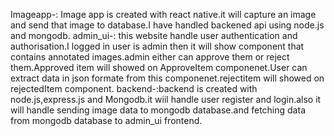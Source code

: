 Imageapp-: Image app is created with react native.it will capture an image and send that image to database.I have handled backened api using node.js and mongodb.
admin_ui-: this website handle user authentication and authorisation.I logged in user is admin then it will show component that contains annotated images.admin either can approve them or 
reject them.Approved item will showed on ApproveItem componenet.User can extract data in json formate from this componenet.rejectitem will showed on rejectedItem component.
backend-:backend is created with node.js,express.js and Mongodb.it wiil handle user register and login.also it will handle sending image data to mongodb database.and fetching data from 
mongodb database to admin_ui frontend.
